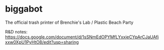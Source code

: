 # biggabot
The official trash printer of Brenchie's Lab / Plastic Beach Party

R&D notes: https://docs.google.com/document/d/1sSNmEdOPYMfLYxxjeCYpArCJaUAfixxw0XpU1PyHtO8/edit?usp=sharing
